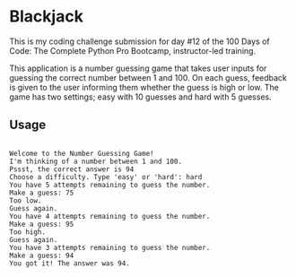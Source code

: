# Blackjack

This is my coding challenge submission for day #12 of the 100 Days of Code: The Complete Python Pro Bootcamp, instructor-led training.

This application is a number guessing game that takes user inputs for guessing the correct number between 1 and 100. On each guess, feedback is given to the user informing them whether the guess is high or low. The game has two settings; easy with 10 guesses and hard with 5 guesses.

## Usage

```

Welcome to the Number Guessing Game!
I'm thinking of a number between 1 and 100.
Pssst, the correct answer is 94
Choose a difficulty. Type 'easy' or 'hard': hard
You have 5 attempts remaining to guess the number.
Make a guess: 75
Too low.
Guess again.
You have 4 attempts remaining to guess the number.
Make a guess: 95
Too high.
Guess again.
You have 3 attempts remaining to guess the number.
Make a guess: 94
You got it! The answer was 94.

```